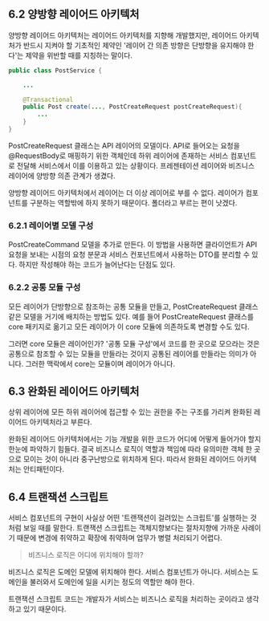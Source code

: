 ## 6.2 양방향 레이어드 아키텍처

양방향 레이어드 아키텍처는 레이어드 아키텍처를 지향해 개발했지만, 레이어드 아키텍처가 반드시 지켜야 할 기초적인 제약인 '레이어 간 의존 방향은 단방향을 유지해야 한다'는 제약을 위반할 때를 지칭하는 말이다.

```java
public class PostService {

    ...

    @Transactional
    public Post create(..., PostCreateRequest postCreateRequest){
        ...
    }
}
```

PostCreateRequest 클래스는 API 레이어의 모델이다. API로 들어오는 요청을 @RequestBody로 매핑하기 위한 객체인데 하위 레이어에 존재하는 서비스 컴포넌트로 전달해 서비스에서 이를 이용하고 있는 상황이다. 프레젠테이션 레이어와 비즈니스 레이어에 양방향 의존 관계가 생겼다.

양방향 레이어드 아키텍처에서 레이어는 더 이상 레이어로 부를 수 없다. 레이어가 컴포넌트를 구분하는 역할밖에 하지 못하기 때문이다. 폴더라고 부르는 편이 낫겠다.

### 6.2.1 레이어별 모델 구성

PostCreateCommand 모델을 추가로 만든다. 이 방법을 사용하면 클라이언트가 API 요청을 보내는 시점의 요청 분문과 서비스 컨포넌트에서 사용하는 DTO를 분리할 수 있다. 하지만 작성해야 하는 코드가 늘어난다는 단점도 있다.

### 6.2.2 공통 모듈 구성

모든 레이어가 단방향으로 참조하는 공통 모듈을 만들고, PostCreateRequest 클래스같은 모델을 거기에 배치하는 방법도 있다. 예를 들어 PostCreateRequest 클래스를 core 패키지로 옮기고 모든 레이어가 이 core 모듈에 의존하도록 변경할 수도 있다.

그러면 core 모듈은 레이어인가? '공통 모듈 구성'에서 코드를 한 곳으로 모으라는 것은 공통으로 참조할 수 있는 모듈을 만들라는 것이지 공통된 레이어를 만들라는 의미가 아니다. 그러한 맥락에서 core는 모듈이며 레이어가 아니다.

## 6.3 완화된 레이어드 아키텍처

상위 레이어에 모든 하위 레이어에 접근할 수 있는 권한을 주는 구조를 가리켜 완화된 레이어드 아키텍처라고 부른다. 

완화된 레이어드 아키텍처에서는 기능 개발을 위한 코드가 어디에 어떻게 들어가야 할지 한눈에 파악하기 힘들다. 결국 비즈니스 로직이 역할과 책임에 따라 유의미한 객체 한 곳으로 모이는 것이 아니라 중구난방으로 위치하게 된다. 따라서 완화된 레이어드 아키텍처는 안티패턴이다.

## 6.4 트랜잭션 스크립트

서비스 컴포넌트의 구현이 사실상 어떤 '트랜잭션이 걸려있는 스크립트'를 실행하는 것처럼 보일 때를 말한다. 트랜잭션 스크립트는 객체지향보다는 절차지향에 가까운 사례이기 때문에 변경에 취약하고 확장에 취약하며 업무가 병렬 처리되기 어렵다.

> 비즈니스 로직은 어디에 위치해야 할까?

비즈니스 로직은 도메인 모델에 위치해야 한다. 서비스 컴포넌트가 아니다. 서비스는 도메인을 불러와서 도메인에 일을 시키는 정도의 역할만 해야 한다.

트랜잭션 스크립트 코드는 개발자가 서비스는 비즈니스 로직을 처리하는 곳이라고 생각하고 있기 때문이다. 

